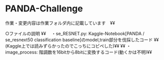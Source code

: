 # PANDA-Challenge

作業・変更内容は作業フォルダ内に記載しています　¥¥

○ファイルの説明 ¥¥
　・se_RESNET.py: Kaggle-Notebook[PANDA / se_resnext50 classification baseline]のmodel,train部分を伐採したコード ¥¥
                 (Kaggle上では読みずらかったのでこっちにコピペした)¥¥
                 ¥¥
  ・image_process: 階調数を16bitから8bitに変換するコード(動くかは不明)¥¥
